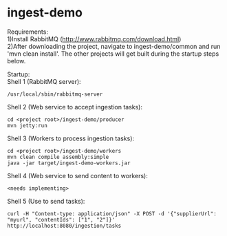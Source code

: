 ingest-demo
===========

Requirements:  
1)Install RabbitMQ (http://www.rabbitmq.com/download.html)  
2)After downloading the project, navigate to ingest-demo/common and run 'mvn clean install'. The other projects will get built during the startup steps below.  


Startup:  
Shell 1 (RabbitMQ server):   

    /usr/local/sbin/rabbitmq-server  

Shell 2 (Web service to accept ingestion tasks):  

    cd <project root>/ingest-demo/producer  
    mvn jetty:run   

Shell 3 (Workers to process ingestion tasks):  

    cd <project root>/ingest-demo/workers  
    mvn clean compile assembly:simple  
    java -jar target/ingest-demo-workers.jar  

Shell 4 (Web service to send content to workers):  

    <needs implementing>  

Shell 5 (Use to send tasks):  

    curl -H "Content-type: application/json" -X POST -d '{"supplierUrl": "myurl", "contentIds": ["1", "2"]}' http://localhost:8080/ingestion/tasks  

